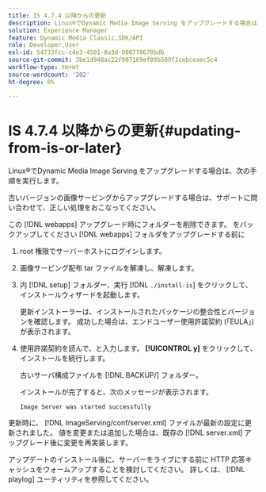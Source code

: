 ```yaml
---
title: IS 4.7.4 以降からの更新
description: Linux®でDynamic Media Image Serving をアップグレードする場合は、次の手順を実行します。
solution: Experience Manager
feature: Dynamic Media Classic,SDK/API
role: Developer,User
exl-id: 54733fcc-c4e3-4501-8a3d-000778678bdb
source-git-commit: 3be1d948ac22f907169ef09b509f1cebceaec5c4
workflow-type: tm+mt
source-wordcount: '202'
ht-degree: 0%

---
```


# IS 4.7.4 以降からの更新{#updating-from-is-or-later}

Linux®でDynamic Media Image Serving をアップグレードする場合は、次の手順を実行します。

古いバージョンの画像サービングからアップグレードする場合は、サポートに問い合わせて、正しい処理をおこなってください。

この [!DNL webapps] アップグレード時にフォルダーを削除できます。 をバックアップしてください [!DNL webapps] フォルダをアップグレードする前に

1. root 権限でサーバーホストにログインします。
1. 画像サービング配布 tar ファイルを解凍し、解凍します。
1. 内 [!DNL setup] フォルダー、実行 [!DNL `./install-is`] をクリックして、インストールウィザードを起動します。

   更新インストーラーは、インストールされたパッケージの整合性とバージョンを確認します。 成功した場合は、エンドユーザー使用許諾契約 (「EULA」) が表示されます。
1. 使用許諾契約を読んで、と入力します。 **[!UICONTROL y]** をクリックして、インストールを続行します。

   古いサーバ構成ファイルを [!DNL BACKUP/] フォルダー。

   インストールが完了すると、次のメッセージが表示されます。

   `Image Server was started successfully`

更新時に、 [!DNL ImageServing/conf/server.xml] ファイルが最新の設定に更新されました。 値を変更または追加した場合は、既存の [!DNL server.xml] アップグレード後に変更を再実装します。

アップデートのインストール後に、サーバーをライブにする前に HTTP 応答キャッシュをウォームアップすることを検討してください。 詳しくは、 [!DNL playlog] ユーティリティを参照してください。
